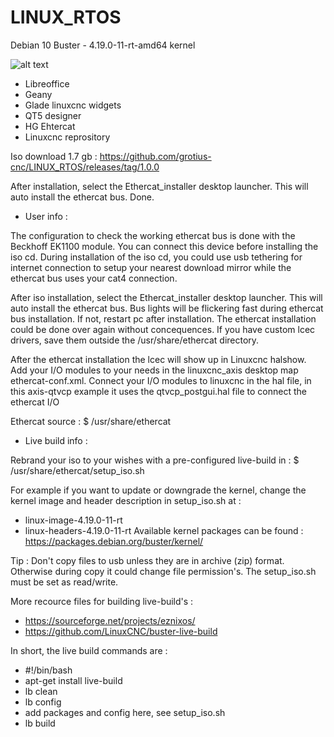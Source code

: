 # LINUX_RTOS 
Debian 10 Buster - 4.19.0-11-rt-amd64 kernel

![alt text](https://github.com/grotius-cnc/LINUX_RTOS/blob/main/screenshot_800.png)

- Libreoffice
- Geany
- Glade linuxcnc widgets
- QT5 designer
- HG Ehtercat
- Linuxcnc reprository

Iso download 1.7 gb :
https://github.com/grotius-cnc/LINUX_RTOS/releases/tag/1.0.0

After installation, select the Ethercat_installer desktop launcher. This will auto install the ethercat bus.
Done.

* User info :

The configuration to check the working ethercat bus is done with the Beckhoff EK1100 module. You can connect this device before installing the iso cd.
During installation of the iso cd, you could use usb tethering for internet connection to setup your nearest download mirror while the ethercat bus uses
your cat4 connection.

After iso installation, select the Ethercat_installer desktop launcher. This will auto install the ethercat bus. Bus lights will be flickering fast during
ethercat bus installation. If not, restart pc after installation. The ethercat installation could be done over again without concequences. If you have custom lcec drivers, save them outside the /usr/share/ethercat directory.

After the ethercat installation the lcec will show up in Linuxcnc halshow. Add your I/O modules to your needs in the linuxcnc_axis desktop map ethercat-conf.xml.
Connect your I/O modules to linuxcnc in the hal file, in this axis-qtvcp example it uses the qtvcp_postgui.hal file to connect the ethercat I/O

Ethercat source : $ /usr/share/ethercat


* Live build info :

Rebrand your iso to your wishes with a pre-configured live-build in :  $ /usr/share/ethercat/setup_iso.sh

For example if you want to update or downgrade the kernel, change the kernel image and header description in setup_iso.sh at :
- linux-image-4.19.0-11-rt 
- linux-headers-4.19.0-11-rt 
Available kernel packages can be found : https://packages.debian.org/buster/kernel/

Tip : Don't copy files to usb unless they are in archive (zip) format. 
Otherwise during copy it could change file permission's. The setup_iso.sh must be set as read/write.

More recource files for building live-build's : 
- https://sourceforge.net/projects/eznixos/   
- https://github.com/LinuxCNC/buster-live-build

In short, the live build commands are :

 - #!/bin/bash
 - apt-get install live-build
 - lb clean
 - lb config
 - add packages and config here, see setup_iso.sh
 - lb build
